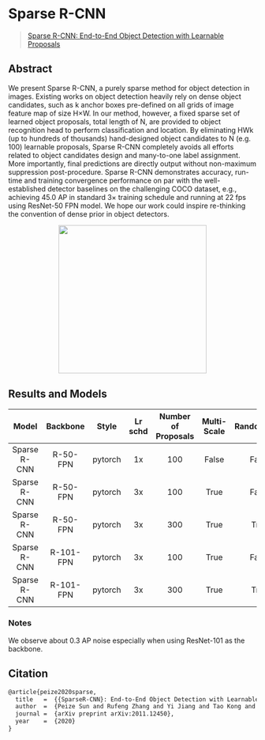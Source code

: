 # Sparse R-CNN

> [Sparse R-CNN: End-to-End Object Detection with Learnable Proposals](https://arxiv.org/abs/2011.12450)

<!-- [ALGORITHM] -->

## Abstract

We present Sparse R-CNN, a purely sparse method for object detection in images. Existing works on object detection heavily rely on dense object candidates, such as k anchor boxes pre-defined on all grids of image feature map of size H×W. In our method, however, a fixed sparse set of learned object proposals, total length of N, are provided to object recognition head to perform classification and location. By eliminating HWk (up to hundreds of thousands) hand-designed object candidates to N (e.g. 100) learnable proposals, Sparse R-CNN completely avoids all efforts related to object candidates design and many-to-one label assignment. More importantly, final predictions are directly output without non-maximum suppression post-procedure. Sparse R-CNN demonstrates accuracy, run-time and training convergence performance on par with the well-established detector baselines on the challenging COCO dataset, e.g., achieving 45.0 AP in standard 3× training schedule and running at 22 fps using ResNet-50 FPN model. We hope our work could inspire re-thinking the convention of dense prior in object detectors.

<div align=center>
<img src="https://user-images.githubusercontent.com/40661020/143998489-8a5a687d-ceec-4590-8347-708e427e7dfe.png" height="300"/>
</div>

## Results and Models


|    Model    | Backbone |  Style  | Lr schd | Number of Proposals | Multi-Scale | RandomCrop | box AP |                                  Config                                  |                                                                                                                                                                                                                                 Download                                                                                                                                                                                                                                 |
| :------------: | :---------: | :-------: | :-------: | :-------------------: | :-----------: | :----------: | :------: | :-------------------------------------------------------------------------: | :-------------------------------------------------------------------------------------------------------------------------------------------------------------------------------------------------------------------------------------------------------------------------------------------------------------------------------------------------------------------------------------------------------------------------------------------------------------------------: |
| Sparse R-CNN | R-50-FPN | pytorch |   1x   |         100         |    False    |   False   |  37.9  |                [config](./sparse-rcnn_r50_fpn_1x_coco.py)                |                                                                         [model](https://download.openmmlab.com/mmdetection/v2.0/sparse_rcnn/sparse_rcnn_r50_fpn_1x_coco/sparse_rcnn_r50_fpn_1x_coco_20201222_214453-dc79b137.pth) \| [log](https://download.openmmlab.com/mmdetection/v2.0/sparse_rcnn/sparse_rcnn_r50_fpn_1x_coco/sparse_rcnn_r50_fpn_1x_coco_20201222_214453-dc79b137.log.json)                                                                         |
| Sparse R-CNN | R-50-FPN | pytorch |   3x   |         100         |    True    |   False   |  42.8  |           [config](./sparse-rcnn_r50_fpn_ms-480-800-3x_coco.py)           |                                         [model](https://download.openmmlab.com/mmdetection/v2.0/sparse_rcnn/sparse_rcnn_r50_fpn_mstrain_480-800_3x_coco/sparse_rcnn_r50_fpn_mstrain_480-800_3x_coco_20201218_154234-7bc5c054.pth) \| [log](https://download.openmmlab.com/mmdetection/v2.0/sparse_rcnn/sparse_rcnn_r50_fpn_mstrain_480-800_3x_coco/sparse_rcnn_r50_fpn_mstrain_480-800_3x_coco_20201218_154234-7bc5c054.log.json)                                         |
| Sparse R-CNN | R-50-FPN | pytorch |   3x   |         300         |    True    |    True    |  45.0  | [config](./sparse-rcnn_r50_fpn_300-proposals_crop-ms-480-800-3x_coco.py) |   [model](https://download.openmmlab.com/mmdetection/v2.0/sparse_rcnn/sparse_rcnn_r50_fpn_300_proposals_crop_mstrain_480-800_3x_coco/sparse_rcnn_r50_fpn_300_proposals_crop_mstrain_480-800_3x_coco_20201223_024605-9fe92701.pth) \| [log](https://download.openmmlab.com/mmdetection/v2.0/sparse_rcnn/sparse_rcnn_r50_fpn_300_proposals_crop_mstrain_480-800_3x_coco/sparse_rcnn_r50_fpn_300_proposals_crop_mstrain_480-800_3x_coco_20201223_024605-9fe92701.log.json)   |
| Sparse R-CNN | R-101-FPN | pytorch |   3x   |         100         |    True    |   False   |  44.2  |          [config](./sparse-rcnn_r101_fpn_ms-480-800-3x_coco.py)          |                                       [model](https://download.openmmlab.com/mmdetection/v2.0/sparse_rcnn/sparse_rcnn_r101_fpn_mstrain_480-800_3x_coco/sparse_rcnn_r101_fpn_mstrain_480-800_3x_coco_20201223_121552-6c46c9d6.pth) \| [log](https://download.openmmlab.com/mmdetection/v2.0/sparse_rcnn/sparse_rcnn_r101_fpn_mstrain_480-800_3x_coco/sparse_rcnn_r101_fpn_mstrain_480-800_3x_coco_20201223_121552-6c46c9d6.log.json)                                       |
| Sparse R-CNN | R-101-FPN | pytorch |   3x   |         300         |    True    |    True    |  46.2  | [config](./sparse-rcnn_r101_fpn_300-proposals_crop-ms-480-800-3x_coco.py) | [model](https://download.openmmlab.com/mmdetection/v2.0/sparse_rcnn/sparse_rcnn_r101_fpn_300_proposals_crop_mstrain_480-800_3x_coco/sparse_rcnn_r101_fpn_300_proposals_crop_mstrain_480-800_3x_coco_20201223_023452-c23c3564.pth) \| [log](https://download.openmmlab.com/mmdetection/v2.0/sparse_rcnn/sparse_rcnn_r101_fpn_300_proposals_crop_mstrain_480-800_3x_coco/sparse_rcnn_r101_fpn_300_proposals_crop_mstrain_480-800_3x_coco_20201223_023452-c23c3564.log.json) |

### Notes

We observe about 0.3 AP noise especially when using ResNet-101 as the backbone.

## Citation

```latex
@article{peize2020sparse,
  title   =  {{SparseR-CNN}: End-to-End Object Detection with Learnable Proposals},
  author  =  {Peize Sun and Rufeng Zhang and Yi Jiang and Tao Kong and Chenfeng Xu and Wei Zhan and Masayoshi Tomizuka and Lei Li and Zehuan Yuan and Changhu Wang and Ping Luo},
  journal =  {arXiv preprint arXiv:2011.12450},
  year    =  {2020}
}
```

